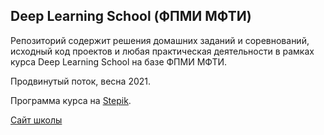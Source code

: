 ## Deep Learning School (ФПМИ МФТИ)

Репозиторий содержит решения домашних заданий и соревнований, исходный код проектов и любая практическая деятельности в рамках курса Deep Learning School на базе ФПМИ МФТИ.

Продвинутый поток, весна 2021.

Программа курса на [Stepik](https://stepik.org/course/91157/syllabus).

[Сайт школы](https://www.dlschool.org/)
